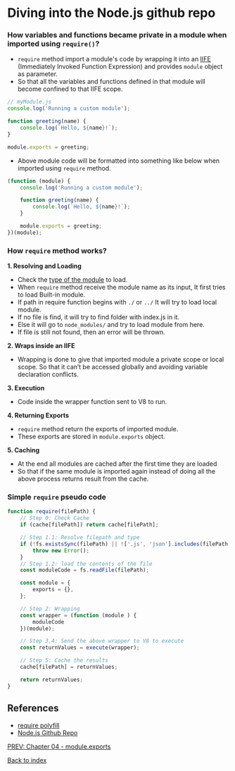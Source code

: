 # Diving into the Node.js github repo

### How variables and functions became private in a module when imported using `require()`?

-   `require` method import a module's code by wrapping it into an [IIFE](https://www.youtube.com/watch?v=Ex652LPfUdA) (Immediately Invoked Function Expression) and provides `module` object as parameter.
-   So that all the variables and functions defined in that module will become confined to that IIFE scope.

```js
// myModule.js
console.log('Running a custom module');

function greeting(name) {
    console.log(`Hello, ${name}!`);
}

module.exports = greeting;
```

-   Above module code will be formatted into something like below when imported using `require` method.

```js
(function (module) {
    console.log('Running a custom module');

    function greeting(name) {
        console.log(`Hello, ${name}!`);
    }

    module.exports = greeting;
})(module);
```

### How `require` method works?

**1. Resolving and Loading**

-   Check the [type of the module](../Chapter%2004%20-%20module.export%20&%20require/04_module.export-and-require.md#what-is-a-module) to load.
-   When `require` method receive the module name as its input, It first tries to load Built-in module.
-   If path in require function begins with `./` or `../` It will try to load local module.
-   If no file is find, it will try to find folder with index.js in it.
-   Else it will go to `node_modules/` and try to load module from here.
-   If file is still not found, then an error will be thrown.

**2. Wraps inside an IIFE**

-   Wrapping is done to give that imported module a private scope or local scope. So that it can’t be accessed globally and avoiding variable declaration conflicts.

**3. Execution**

-   Code inside the wrapper function sent to V8 to run.

**4. Returning Exports**

-   `require` method return the exports of imported module.
-   These exports are stored in `module.exports` object.

**5. Caching**

-   At the end all modules are cached after the first time they are loaded
-   So that if the same module is imported again instead of doing all the above process returns result from the cache.

### Simple `require` pseudo code

```js
function require(filePath) {
    // Step 0: Check Cache
    if (cache[filePath]) return cache[filePath];

    // Step 1.1: Resolve filepath and type
    if (!fs.existsSync(filePath) || !['.js', 'json'].includes(filePath.extension)) {
        throw new Error();
    }
    // Step 1.2: load the contents of the file
    const moduleCode = fs.readFile(filePath);

    const module = {
        exports = {},
    };

    // Step 2: Wrapping
    const wrapper = (function (module ) {
        moduleCode
    })(module);

    // Step 3,4: Send the above wrapper to V8 to execute
    const returnValues = execute(wrapper);

    // Step 5: Cache the results
    cache[filePath] = returnValues;

    return returnValues;
}
```

## References

-   [require polyfill](https://github.com/chenglou/require-polyfill/blob/master/require_polyfill.js)
-   [Node.js Github Repo](https://github.com/nodejs)

[PREV: Chapter 04 - module.exports](../Chapter%2004%20-%20module.export%20&%20require/04_module.export-and-require.md)

[Back to index](../README.md)
